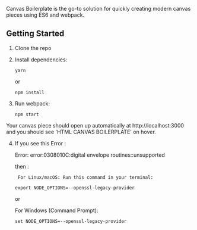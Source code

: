 Canvas Boilerplate is the go-to solution for quickly creating modern canvas pieces using ES6 and webpack.

## Getting Started

1.  Clone the repo

2.  Install dependencies:

        yarn

    or

        npm install

3.  Run webpack:

        npm start

Your canvas piece should open up automatically at http://localhost:3000 and you should see 'HTML CANVAS BOILERPLATE' on hover.

4.  If you see this Error : 
	
	Error: error:0308010C:digital envelope routines::unsupported

    then :
    
    	 For Linux/macOS: Run this command in your terminal:

		export NODE_OPTIONS=--openssl-legacy-provider
	
	or
	
	For Windows (Command Prompt):

		set NODE_OPTIONS=--openssl-legacy-provider
